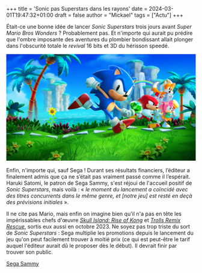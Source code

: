 +++
title = 'Sonic pas Superstars dans les rayons'
date = 2024-03-01T19:47:32+01:00
draft = false
author = "Mickael"
tags = ["Actu"]
+++

Était-ce une bonne idée de lancer *Sonic Superstars* trois jours avant *Super Mario Bros Wonders* ? Probablement pas. Et n'importe qui aurait pu prédire que l'ombre imposante des aventures du plombier bondissant allait plonger dans l'obscurité totale le *revival* 16 bits et 3D du hérisson speedé.

![Sonic](./sonic.jpeg)

Enfin, n'importe qui, sauf Sega ! Durant ses résultats financiers, l’éditeur a finalement admis que ça ne s’était pas vraiment passé comme il l’espérait. Haruki Satomi, le patron de Sega Sammy, s'est réjoui de l'accueil positif de *Sonic Superstars*, mais voilà : « *le moment du lancement a coïncidé avec des titres concurrents dans le même genre, et [notre jeu] est resté en deçà des prévisions initiales* ». 

Il ne cite pas Mario, mais enfin on imagine bien qu'il n'a pas en tête les impérissables chefs d'œuvre *[Skull Island: Rise of Kong](https://fr.wikipedia.org/wiki/Skull_Island:_Rise_of_Kong)* et *[Trolls Remix Rescue](https://store.steampowered.com/app/2199930/DreamWorks_Trolls_Remix_Rescue/)*, sortis eux aussi en octobre 2023. Ne soyez pas trop triste du sort de *Sonic Superstars* : Sega multiplie les promotions depuis le lancement du jeu qu'on peut facilement trouver à moitié prix (ce qui est peut-être le tarif auquel l'éditeur aurait dû le proposer dès le début). Il devrait finir par trouver son public.

[Sega Sammy](https://www.segasammy.co.jp/cms/wp-content/uploads/pdf/en/ir/20240209_q3_major_QA_e.pdf)